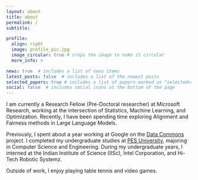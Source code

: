 ```yaml
---
layout: about
title: about
permalink: /
subtitle:

profile:
  align: right
  image: profile_pic.jpg
  image_circular: true # crops the image to make it circular
  more_info: >

news: true  # includes a list of news items
latest_posts: false  # includes a list of the newest posts
selected_papers: true # includes a list of papers marked as "selected={true}"
social: false  # includes social icons at the bottom of the page
---
```


I am currently a Research Fellow (Pre-Doctoral researcher) at Microsoft Research, working at the intersection of Statistics, Machine Learning, and Optimization. Recently, I have been spending time exploring Alignment and Fairness methods in Large Language Models.

Previously, I spent about a year working at Google on the [Data Commons](https://datacommons.org/) project. I completed my undergraduate studies at [PES University](https://pes.edu/), majoring in Computer Science and Engineering. During my undergraduate years, I interned at the Indian Institute of Science (IISc), Intel Corporation, and Hi-Tech Robotic Systemz.

Outside of work, I enjoy playing table tennis and video games.

<!-- If you have any questions or need assistance, feel free to [email](anushkini@gmail.com) me. I am always happy to chat! -->